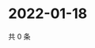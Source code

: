 # 2022-01-18

共 0 条

<!-- BEGIN WEIBO -->
<!-- 最后更新时间 Tue Jan 18 2022 03:00:42 GMT+0800 (China Standard Time) -->

<!-- END WEIBO -->
